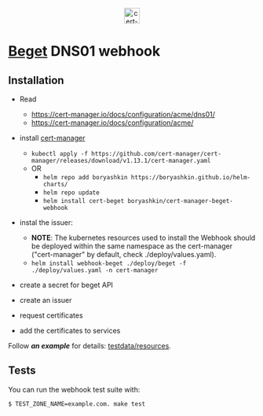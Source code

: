<p align="center">
  <img src="https://raw.githubusercontent.com/cert-manager/cert-manager/d53c0b9270f8cd90d908460d69502694e1838f5f/logo/logo-small.png" height="32" width="32" alt="cert-manager project logo" />
</p>

# [Beget](https://beget.com/p259374) DNS01 webhook 

## Installation

- Read 
    - https://cert-manager.io/docs/configuration/acme/dns01/
    - https://cert-manager.io/docs/configuration/acme/

- install [cert-manager](https://github.com/cert-manager/cert-manager)
    - `kubectl apply -f https://github.com/cert-manager/cert-manager/releases/download/v1.13.1/cert-manager.yaml`
    - OR
        - `helm repo add boryashkin https://boryashkin.github.io/helm-charts/`
        - `helm repo update`
        - `helm install cert-beget boryashkin/cert-manager-beget-webhook`
- instal the issuer:
    - **NOTE**: The kubernetes resources used to install the Webhook should be deployed within the same namespace as the cert-manager ("cert-manager" by default, check ./deploy/values.yaml).
    - `helm install webhook-beget ./deploy/beget -f ./deploy/values.yaml -n cert-manager`
- create a secret for beget API
- create an issuer
- request certificates
- add the certificates to services

Follow ***an example*** for details: [testdata/resources](testdata/resources/README.md).

## Tests

You can run the webhook test suite with:

```bash
$ TEST_ZONE_NAME=example.com. make test
```
